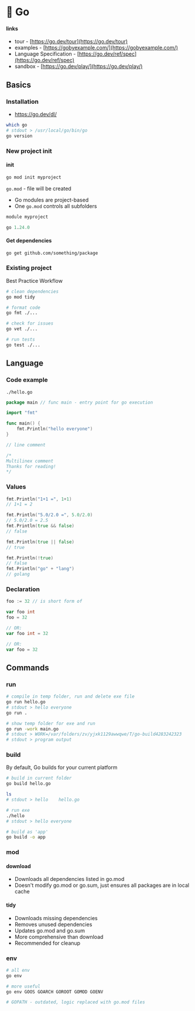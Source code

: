 # 🏃 Go

#### links

- tour - [https://go.dev/tour](https://go.dev/tour)
- examples - [https://gobyexample.com/](https://gobyexample.com/)
- Language Specification - [https://go.dev/ref/spec](https://go.dev/ref/spec)
- sandbox - [https://go.dev/play/](https://go.dev/play/)

## Basics

### Installation

- https://go.dev/dl/

```bash
which go
# stdout > /usr/local/go/bin/go
go version
```

### New project init

#### init

```bash
go mod init myproject
```

`go.mod` - file will be created

- Go modules are project-based
- One `go.mod` controls all subfolders

```go.mod
module myproject

go 1.24.0
```

#### Get dependencies 

```bash
go get github.com/something/package
```

### Existing project

Best Practice Workflow

```bash
# clean dependencies
go mod tidy

# format code
go fmt ./...

# check for issues
go vet ./...

# run tests
go test ./...
```

## Language

### Code example

`./hello.go`

```go
package main // func main - entry point for go execution

import "fmt"

func main() {
    fmt.Println("hello everyone")
}

// line comment

/*
Multilinex comment
Thanks for reading!
*/
```

### Values

```go
fmt.Println("1+1 =", 1+1)
// 1+1 = 2

fmt.Println("5.0/2.0 =", 5.0/2.0)
// 5.0/2.0 = 2.5
fmt.Println(true && false)
// false

fmt.Println(true || false)
// true

fmt.Println(!true)
// false
fmt.Println("go" + "lang")
// golang
```

### Declaration

```go
foo := 32 // is short form of

var foo int
foo = 32

// OR:
var foo int = 32

// OR:
var foo = 32
```

## Commands

### run

```bash
# compile in temp folder, run and delete exe file
go run hello.go
# stdout > hello everyone
go run .

# show temp folder for exe and run 
go run -work main.go
# stdout > WORK=/var/folders/zv/yjxk1129awwqwe/T/go-build4283242323
# stdout > program output
```

### build

By default, Go builds for your current platform

```bash
# build in current folder
go build hello.go

ls
# stdout > hello	hello.go

# run exe
./hello
# stdout > hello everyone

# build as 'app'
go build -o app
```

### mod

 #### download
 
- Downloads all dependencies listed in go.mod
- Doesn't modify go.mod or go.sum, just ensures all packages are in local cache

 #### tidy
 
- Downloads missing dependencies
- Removes unused dependencies
- Updates go.mod and go.sum
- More comprehensive than download
- Recommended for cleanup

### env

```bash
# all env
go env 

# more useful
go env GOOS GOARCH GOROOT GOMOD GOENV

# GOPATH - outdated, logic replaced with go.mod files
```

